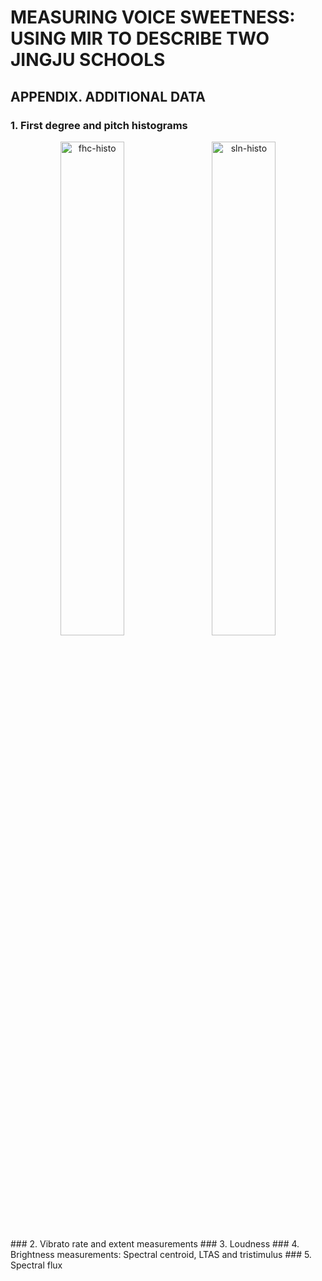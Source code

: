 # MEASURING VOICE SWEETNESS: USING MIR TO DESCRIBE TWO JINGJU SCHOOLS
## APPENDIX. ADDITIONAL DATA
### 1. First degree and pitch histograms
<div align="center">
        <img width="45%" src="https://github.com/jingjusweetness/jingjusweetnessISMIR2015/blob/master/fig/fhc-histo-labelled.png" alt="fhc-histo" title="fhc histogram"</img>
        <img height="0" width="8px">
        <img width="45%" src="https://github.com/jingjusweetness/jingjusweetnessISMIR2015/blob/master/fig/sln-histo-labelled.png" alt="sln-histo" title="sln histogrm"</img>
</div>
<!--![alt tag](https://github.com/jingjusweetness/jingjusweetnessISMIR2015/blob/master/fig/fhc-histo-labelled.png)-->
### 2. Vibrato rate and extent measurements
### 3. Loudness
### 4. Brightness measurements: Spectral centroid, LTAS and tristimulus
### 5. Spectral flux
